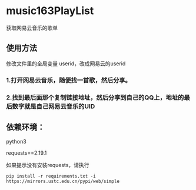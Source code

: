 # music163PlayList
获取网易云音乐的歌单

## 使用方法
修改文件里的全局变量 userid，改成网易云的userid

  ### 1.打开网易云音乐，随便找一首歌，然后分享。
  ### 2.找到最后面那个复制链接地址，然后分享到自己的QQ上，地址的最后数字就是自己网易云音乐的UID

## 依赖环境：
  python3
  
  requests==2.19.1
  
  如果提示没有安装requests，请执行
  
    pip install -r requirements.txt -i https://mirrors.ustc.edu.cn/pypi/web/simple
